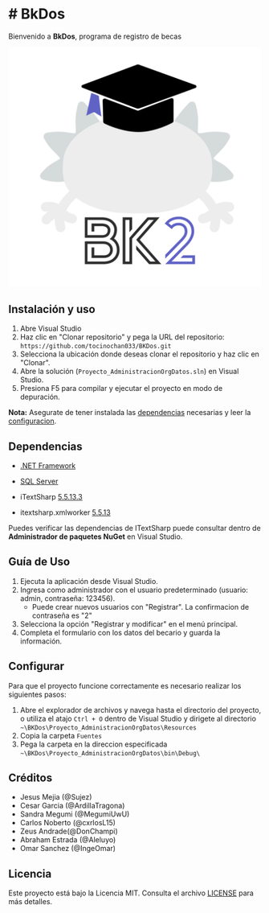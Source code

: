 ﻿# # BkDos

Bienvenido a **BkDos**, programa de registro de becas

![](https://raw.githubusercontent.com/tocinochan033/BKDos/master/Imagenes/Logo.png)

## Instalación y uso

1. Abre  Visual Studio 
2. Haz clic en "Clonar repositorio" y pega la URL del repositorio: `https://github.com/tocinochan033/BKDos.git`
3. Selecciona la ubicación donde deseas clonar el repositorio y haz clic en "Clonar".
4. Abre la solución (`Proyecto_AdministracionOrgDatos.sln`) en Visual Studio.
5. Presiona F5 para compilar y ejecutar el proyecto en modo de depuración.

**Nota:** Asegurate de tener instalada las [dependencias](#dependencias) necesarias y leer la [configuracion](#configurar).

## Dependencias
- [.NET Framework](https://dotnet.microsoft.com/en-us/download/visual-studio-sdks)
- [SQL Server](https://www.microsoft.com/es-MX/sql-server/sql-server-downloads)


- iTextSharp [5.5.13.3]()
- itextsharp.xmlworker [5.5.13]()

Puedes verificar las dependencias de ITextSharp puede consultar dentro de **Administrador de paquetes NuGet** en Visual Studio.

## Guía de Uso

1. Ejecuta la aplicación desde Visual Studio.
2. Ingresa como administrador con el usuario predeterminado (usuario: admin, contraseña: 123456).
	- Puede crear nuevos usuarios con "Registrar". La confirmacion de contraseña es "2"
3. Selecciona la opción "Registrar y modificar" en el menú principal.
4. Completa el formulario con los datos del becario y guarda la información.


## Configurar
Para que el proyecto funcione correctamente es necesario realizar los siguientes pasos:

1. Abre el explorador de archivos y navega hasta el directorio del proyecto, o utiliza el atajo `Ctrl + O` dentro de Visual Studio y dirigete al directorio `~\BKDos\Proyecto_AdministracionOrgDatos\Resources` 
2. Copia la carpeta `Fuentes`
3. Pega la carpeta en la direccion especificada `~\BKDos\Proyecto_AdministracionOrgDatos\bin\Debug\`

## Créditos

- Jesus Mejia (@Sujez)
- Cesar Garcia (@ArdillaTragona)
- Sandra Megumi (@MegumiUwU)
- Carlos Noberto (@cxrlosL15)
- Zeus Andrade(@DonChampi)
- Abraham Estrada (@Aleluyo)
- Omar Sanchez (@IngeOmar)

## Licencia

Este proyecto está bajo la Licencia MIT. Consulta el archivo [LICENSE](LICENSE) para más detalles.